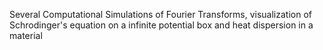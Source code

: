 Several Computational Simulations of Fourier Transforms, visualization of Schrodinger's equation on a infinite potential box and heat dispersion in a material
